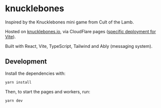 # knucklebones

Inspired by the Knucklebones mini game from Cult of the Lamb.

Hosted on [knucklebones.io](https://knucklebones.io/), via CloudFlare pages ([specific deployment for Vite](https://developers.cloudflare.com/pages/framework-guides/deploy-a-vite3-project/)).

Built with React, Vite, TypeScript, Tailwind and Ably (messaging system).

## Development

Install the dependencies with:

```sh
yarn install
```

Then, to start the pages and workers, run:

```sh
yarn dev
```
